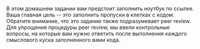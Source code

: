 В этом домашнем задании вам предстоит заполнить ноутбук по ссылке. Ваша главная цель -- это заполнить пропуски в клетках с кодом. Обратите внимание, что это задание также подразумевает peer review. Для упрощения процедуры peer review, мы ввели контрольные вопросы, на которые вам нужно ответить после выполнения каждого смыслового куска заполненного вами кода. 
